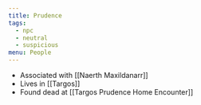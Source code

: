 ```yaml
---
title: Prudence
tags:
  - npc
  - neutral
  - suspicious
menu: People
---
```


* Associated with [[Naerth Maxildanarr]]
* Lives in [[Targos]]
* Found dead at [[Targos Prudence Home Encounter]]
